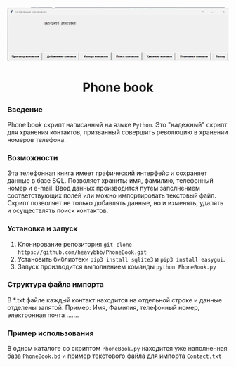 
<h4 align="center">
  <a href="https://github.com/heavybbb/PhoneBook">
    <img src="https://github.com/heavybbb/PhoneBook/blob/PhoneBook/PhoneBook.jpeg">  </a>


<center><h1> Phone book</center>

### Введение
Phone book скрипт написанный на языке ``` Python ```.
Это "надежный" скрипт для хранения контактов, призванный совершить революцию в хранении номеров телефона.

### Возможности
Эта телефонная книга имеет графический интерфейс и сохраняет данные в базе SQL.
Позволяет хранить: имя, фамилию, телефонный номер и e-mail.
Ввод данных производится путем заполнением соответствующих полей или можно импортировать текстовый файл.
Скрипт позволяет не только добавлять данные, но и изменять, удалять и осуществлять поиск контактов.

### Установка и запуск
1. Клонирование репозитория 
```git clone https://github.com/heavybbb/PhoneBook.git ```
2. Установить библиотеки 
```pip3 install sqlite3``` и ```pip3 install easygui```.
3. Запуск производится выполнением команды 
```python PhoneBook.py```

### Структура файла импорта
В *.txt файле каждый контакт находится на отдельной строке и данные отделены запятой.
Пример:
    Имя, Фамилия, телефонный номер, электронная почта
    .......
### Пример использования
В одном каталоге со скриптом ```PhoneBook.py``` находится уже наполненная база ```PhoneBook.bd``` и пример текстового файла для импорта ```Contact.txt```
